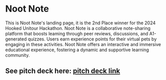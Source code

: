 # Noot Note

This is Noot Note's landing page, it is the 2nd Place winner for the 2024 Hooked Unitour Hackathon. Noot Note is a collaborative note-sharing platform that boosts leaming through peer reviews, discussions, and A1-generated quizzes. Users earn experience points for their virtual pets by engaging in these activities. Noot Note offers an interactive and immersive educational experience, fostering a dynamic and supportive learning community.

## See pitch deck here: [pitch deck link](https://drive.google.com/file/d/12F33EJ_F1uvte9_WEkfHaZnu7lzldAu_/view)

